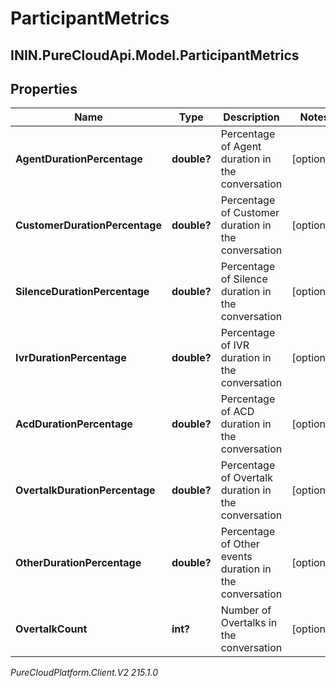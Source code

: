 # ParticipantMetrics

## ININ.PureCloudApi.Model.ParticipantMetrics

## Properties

|Name | Type | Description | Notes|
|------------ | ------------- | ------------- | -------------|
| **AgentDurationPercentage** | **double?** | Percentage of Agent duration in the conversation | [optional] |
| **CustomerDurationPercentage** | **double?** | Percentage of Customer duration in the conversation | [optional] |
| **SilenceDurationPercentage** | **double?** | Percentage of Silence duration in the conversation | [optional] |
| **IvrDurationPercentage** | **double?** | Percentage of IVR duration in the conversation | [optional] |
| **AcdDurationPercentage** | **double?** | Percentage of ACD duration in the conversation | [optional] |
| **OvertalkDurationPercentage** | **double?** | Percentage of Overtalk duration in the conversation | [optional] |
| **OtherDurationPercentage** | **double?** | Percentage of Other events duration in the conversation | [optional] |
| **OvertalkCount** | **int?** | Number of Overtalks in the conversation | [optional] |



_PureCloudPlatform.Client.V2 215.1.0_

